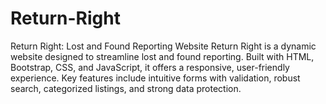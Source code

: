 # Return-Right
Return Right: Lost and Found Reporting Website  Return Right is a dynamic website designed to streamline lost and found reporting. Built with HTML, Bootstrap, CSS, and JavaScript, it offers a responsive, user-friendly experience. Key features include intuitive forms with validation, robust search, categorized listings, and strong data protection.
